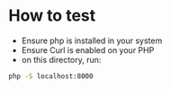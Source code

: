 # How to test

- Ensure php is installed in your system
- Ensure Curl is enabled on your PHP
- on this directory, run:
```sh
php -S localhost:8000
```
